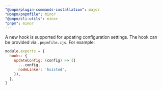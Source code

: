 ```yaml
---
"@pnpm/plugin-commands-installation": major
"@pnpm/pnpmfile": minor
"@pnpm/cli-utils": minor
"pnpm": minor
---
```


A new hook is supported for updating configuration settings. The hook can be provided via `.pnpmfile.cjs`. For example:

```js
module.exports = {
  hooks: {
    updateConfig: (config) => ({
      ...config,
      nodeLinker: 'hoisted',
    }),
  },
}
```

